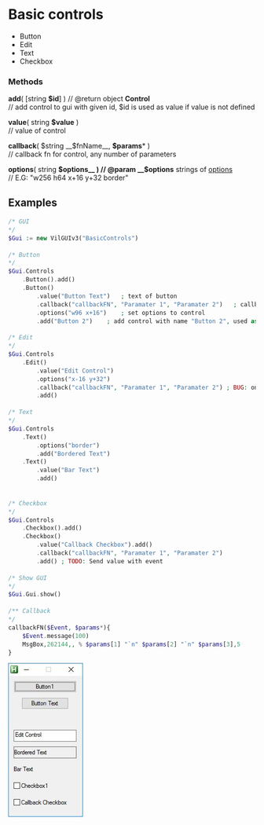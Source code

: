 # Basic controls

* Button
* Edit
* Text
* Checkbox

### Methods
__add__( [string __$id__] ) // @return object __Control__  
    // add control to gui with given id, $id is used as value if value is not defined  

__value__( string __$value__ )  
// value of control  

__callback__( $string __$fnName__, __$params__* )  
// callback fn for control, any number of parameters  

__options__( string __$options__ )  
// @param __$options__ strings of [options](https://autohotkey.com/docs/commands/Gui.htm#Controls_Uncommon_Styles_and_Options)  
// E.G: "w256 h64 x+16 y+32 border"  


## Examples

``` php  
/* GUI  
*/  
$Gui := new VilGUIv3("BasicControls")  

/* Button  
*/  
$Gui.Controls  
    .Button().add()  
    .Button()  
        .value("Button Text")   ; text of button  
        .callback("callbackFN", "Paramater 1", "Paramater 2")   ; callback function  
        .options("w96 x+16")    ; set options to control  
        .add("Button 2")    ; add control with name "Button 2", used as value of if value() is not defined  

/* Edit  
*/  
$Gui.Controls  
    .Edit()  
        .value("Edit Control")  
        .options("x-16 y+32")  
        .callback("callbackFN", "Paramater 1", "Paramater 2") ; BUG: on write event has type "leftclick"  
        .add()  

/* Text  
*/  
$Gui.Controls  
    .Text()  
        .options("border")  
        .add("Bordered Text")  
    .Text()  
        .value("Bar Text")  
        .add()  


/* Checkbox  
*/  
$Gui.Controls  
    .Checkbox().add()  
    .Checkbox()  
        .value("Callback Checkbox").add()  
        .callback("callbackFN", "Paramater 1", "Paramater 2")  
        .add() ; TODO: Send value with event  

/* Show GUI  
*/  
$Gui.Gui.show()  

/** Callback  
*/  
callbackFN($Event, $params*){  
    $Event.message(100)  
    MsgBox,262144,, % $params[1] "`n" $params[2] "`n" $params[3],5  
}  
```  
![alt text](https://github.com/vilbur/ahk-vilgui/blob/master/Documentation/controls/controls-basic/controls-basic.jpeg?raw=true)  

  